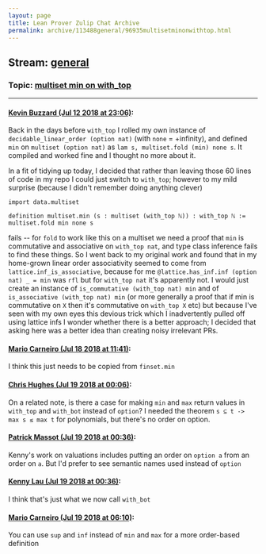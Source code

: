 ```yaml
---
layout: page
title: Lean Prover Zulip Chat Archive 
permalink: archive/113488general/96935multisetminonwithtop.html
---
```


## Stream: [general](index.html)
### Topic: [multiset min on with_top](96935multisetminonwithtop.html)

---

#### [Kevin Buzzard (Jul 12 2018 at 23:06)](https://leanprover.zulipchat.com/#narrow/stream/113488-general/topic/multiset%20min%20on%20with_top/near/129562759):
Back in the days before `with_top` I rolled my own instance of `decidable_linear_order (option nat)` (with `none` = +infinity), and defined `min` on `multiset (option nat)` as `lam s, multiset.fold (min) none s`. It compiled and worked fine and I thought no more about it. 

In a fit of tidying up today, I decided that rather than leaving those 60 lines of code in my repo I could just switch to `with_top`; however to my mild surprise (because I didn't remember doing anything clever)

```lean
import data.multiset

definition multiset.min (s : multiset (with_top ℕ)) : with_top ℕ := multiset.fold min none s
```

fails -- for `fold` to work like this on a multiset we need a proof that `min` is commutative and associative on `with_top nat`, and type class inference fails to find these things. So I went back to my original work and found that in my home-grown linear order associativity seemed to come from `lattice.inf_is_associative`, because for me `@lattice.has_inf.inf (option nat) _ = min` was `rfl` but for `with_top nat` it's apparently not. I would just create an instance of `is_commutative (with_top nat) min` and of `is_associative (with_top nat) min` (or more generally a proof that if min is commutative on `X` then it's commutative on `with_top X` etc) but because I've seen with my own eyes this devious trick which I inadvertently pulled off using lattice infs I wonder whether there is a better approach; I decided that asking here was a better idea than creating noisy irrelevant PRs.

#### [Mario Carneiro (Jul 18 2018 at 11:41)](https://leanprover.zulipchat.com/#narrow/stream/113488-general/topic/multiset%20min%20on%20with_top/near/129861837):
I think this just needs to be copied from `finset.min`

#### [Chris Hughes (Jul 19 2018 at 00:06)](https://leanprover.zulipchat.com/#narrow/stream/113488-general/topic/multiset%20min%20on%20with_top/near/129898775):
On a related note, is there a case for making `min` and `max` return values in `with_top`  and `with_bot` instead of `option`? I needed the theorem `s ⊆ t -> max s ≤ max t` for polynomials, but there's no order on option.

#### [Patrick Massot (Jul 19 2018 at 00:36)](https://leanprover.zulipchat.com/#narrow/stream/113488-general/topic/multiset%20min%20on%20with_top/near/129899857):
Kenny's work on valuations includes putting an order on `option a` from an order on `a`. But I'd prefer to see semantic names used instead of `option`

#### [Kenny Lau (Jul 19 2018 at 00:36)](https://leanprover.zulipchat.com/#narrow/stream/113488-general/topic/multiset%20min%20on%20with_top/near/129899860):
I think that's just what we now call `with_bot`

#### [Mario Carneiro (Jul 19 2018 at 06:10)](https://leanprover.zulipchat.com/#narrow/stream/113488-general/topic/multiset%20min%20on%20with_top/near/129910548):
You can use `sup` and `inf` instead of `min` and `max` for a more order-based definition

